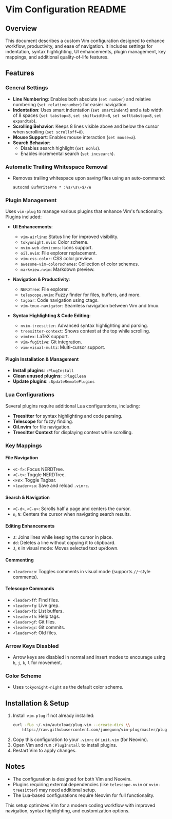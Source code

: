 # Vim Configuration README

## Overview
This document describes a custom Vim configuration designed to enhance workflow, productivity, and ease of navigation. It includes settings for indentation, syntax highlighting, UI enhancements, plugin management, key mappings, and additional quality-of-life features.

## Features

### General Settings
- **Line Numbering**: Enables both absolute (`set number`) and relative numbering (`set relativenumber`) for easier navigation.
- **Indentation**: Uses smart indentation (`set smartindent`) and a tab width of 8 spaces (`set tabstop=8`, `set shiftwidth=8`, `set softtabstop=8`, `set expandtab`).
- **Scrolling Behavior**: Keeps 8 lines visible above and below the cursor when scrolling (`set scrolloff=8`).
- **Mouse Support**: Enables mouse interaction (`set mouse=a`).
- **Search Behavior**:
  - Disables search highlight (`set nohls`).
  - Enables incremental search (`set incsearch`).

### Automatic Trailing Whitespace Removal
- Removes trailing whitespace upon saving files using an auto-command:
  ```vim
  autocmd BufWritePre * :%s/\s\+$//e
  ```

### Plugin Management
Uses `vim-plug` to manage various plugins that enhance Vim's functionality. Plugins included:
- **UI Enhancements**:
  - `vim-airline`: Status line for improved visibility.
  - `tokyonight.nvim`: Color scheme.
  - `nvim-web-devicons`: Icons support.
  - `oil.nvim`: File explorer replacement.
  - `vim-css-color`: CSS color preview.
  - `awesome-vim-colorschemes`: Collection of color schemes.
  - `markview.nvim`: Markdown preview.
  
- **Navigation & Productivity**:
  - `NERDTree`: File explorer.
  - `telescope.nvim`: Fuzzy finder for files, buffers, and more.
  - `tagbar`: Code navigation using ctags.
  - `vim-tmux-navigator`: Seamless navigation between Vim and tmux.
  
- **Syntax Highlighting & Code Editing**:
  - `nvim-treesitter`: Advanced syntax highlighting and parsing.
  - `treesitter-context`: Shows context at the top while scrolling.
  - `vimtex`: LaTeX support.
  - `vim-fugitive`: Git integration.
  - `vim-visual-multi`: Multi-cursor support.
  
#### Plugin Installation & Management
- **Install plugins**: `:PlugInstall`
- **Clean unused plugins**: `:PlugClean`
- **Update plugins**: `:UpdateRemotePlugins`

### Lua Configurations
Several plugins require additional Lua configurations, including:
- **Treesitter** for syntax highlighting and code parsing.
- **Telescope** for fuzzy finding.
- **Oil.nvim** for file navigation.
- **Treesitter Context** for displaying context while scrolling.

### Key Mappings
#### File Navigation
- `<C-f>`: Focus NERDTree.
- `<C-t>`: Toggle NERDTree.
- `<F8>`: Toggle Tagbar.
- `<leader>so`: Save and reload `.vimrc`.

#### Search & Navigation
- `<C-d>`, `<C-u>`: Scrolls half a page and centers the cursor.
- `n`, `N`: Centers the cursor when navigating search results.

#### Editing Enhancements
- `J`: Joins lines while keeping the cursor in place.
- `dd`: Deletes a line without copying it to clipboard.
- `J`, `K` in visual mode: Moves selected text up/down.

#### Commenting
- `<leader>co`: Toggles comments in visual mode (supports `//`-style comments).

#### Telescope Commands
- `<leader>ff`: Find files.
- `<leader>fg`: Live grep.
- `<leader>fb`: List buffers.
- `<leader>fh`: Help tags.
- `<leader>gf`: Git files.
- `<leader>gc`: Git commits.
- `<leader>of`: Old files.

### Arrow Keys Disabled
- Arrow keys are disabled in normal and insert modes to encourage using `h`, `j`, `k`, `l` for movement.

### Color Scheme
- Uses `tokyonight-night` as the default color scheme.

## Installation & Setup
1. Install `vim-plug` if not already installed:
   ```sh
   curl -fLo ~/.vim/autoload/plug.vim --create-dirs \\
       https://raw.githubusercontent.com/junegunn/vim-plug/master/plug.vim
   ```
2. Copy this configuration to your `.vimrc` or `init.vim` (for Neovim).
3. Open Vim and run `:PlugInstall` to install plugins.
4. Restart Vim to apply changes.

## Notes
- The configuration is designed for both Vim and Neovim.
- Plugins requiring external dependencies (like `telescope.nvim` or `nvim-treesitter`) may need additional setup.
- The Lua-based configurations require Neovim for full functionality.

This setup optimizes Vim for a modern coding workflow with improved navigation, syntax highlighting, and customization options.

